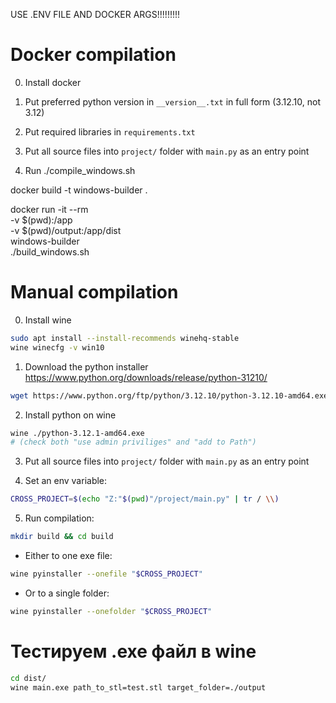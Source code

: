 USE .ENV FILE AND DOCKER ARGS!!!!!!!!!

# Docker compilation

0) Install docker

1) Put preferred python version in `__version__.txt` in full form (3.12.10, not 3.12)

2) Put required libraries in `requirements.txt`

3) Put all source files into `project/` folder with `main.py` as an entry point

4) Run ./compile_windows.sh

docker build -t windows-builder .

docker run -it --rm \
  -v $(pwd):/app \
  -v $(pwd)/output:/app/dist \
  windows-builder \
  ./build_windows.sh



# Manual compilation

0) Install wine

```bash
sudo apt install --install-recommends winehq-stable
wine winecfg -v win10
```

1) Download the python installer https://www.python.org/downloads/release/python-31210/

```bash
wget https://www.python.org/ftp/python/3.12.10/python-3.12.10-amd64.exe
```

2) Install python on wine

```bash
wine ./python-3.12.1-amd64.exe
# (check both "use admin priviliges" and "add to Path")
```

3) Put all source files into `project/` folder with `main.py` as an entry point

4) Set an env variable:

```bash
CROSS_PROJECT=$(echo "Z:"$(pwd)"/project/main.py" | tr / \\)
```

5) Run compilation:

```bash
mkdir build && cd build
```

- Either to one exe file:
```bash
wine pyinstaller --onefile "$CROSS_PROJECT"
```

- Or to a single folder:
```bash
wine pyinstaller --onefolder "$CROSS_PROJECT"
```



# Тестируем .exe файл в wine

```bash
cd dist/
wine main.exe path_to_stl=test.stl target_folder=./output
```

